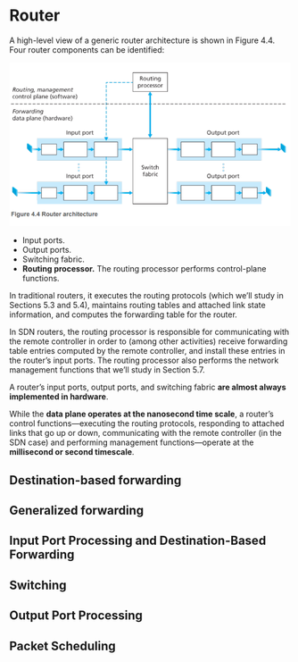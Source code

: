 # Router

A high-level view of a generic router architecture is shown in Figure 4.4. Four router components can be
identified:

![alt text](./images/router-architecture.png)

- Input ports.
- Output ports.
- Switching fabric.
- **Routing processor.** The routing processor performs control-plane functions. 

In traditional routers, it executes the routing protocols (which we’ll study in Sections 5.3 and 5.4), maintains routing tables and attached link state information, and computes the forwarding table for the router. 

In SDN routers, the routing processor is responsible for communicating with the remote controller in order to (among other activities) receive forwarding table entries computed by the remote controller, and install these entries in the router’s input ports. The routing processor also performs the network management functions that we’ll study in Section 5.7.

A router’s input ports, output ports, and switching fabric **are almost always implemented in hardware**.

While the **data plane operates at the nanosecond time scale**, a router’s control functions—executing the routing protocols, responding to attached links that go up or down, communicating with the remote controller (in the SDN case) and performing management functions—operate at the **millisecond or second timescale**. 

## Destination-based forwarding

## Generalized forwarding

## Input Port Processing and Destination-Based Forwarding

## Switching

## Output Port Processing

## Packet Scheduling
